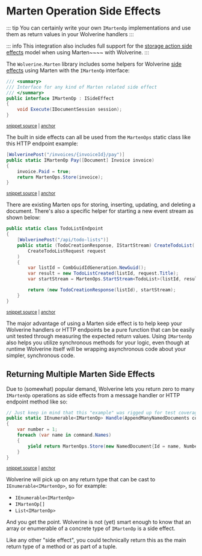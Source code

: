 # Marten Operation Side Effects

::: tip
You can certainly write your own `IMartenOp` implementations and use them as return values in your Wolverine
handlers
:::

::: info
This integration also includes full support for the [storage action side effects](/guide/handlers/side-effects.html#storage-side-effects)
model when using Marten~~~~ with Wolverine.
:::

The `Wolverine.Marten` library includes some helpers for Wolverine [side effects](/guide/handlers/side-effects) using
Marten with the `IMartenOp` interface:

<!-- snippet: sample_IMartenOp -->
<a id='snippet-sample_imartenop'></a>
```cs
/// <summary>
/// Interface for any kind of Marten related side effect
/// </summary>
public interface IMartenOp : ISideEffect
{
    void Execute(IDocumentSession session);
}
```
<sup><a href='https://github.com/JasperFx/wolverine/blob/main/src/Persistence/Wolverine.Marten/IMartenOp.cs#L18-L28' title='Snippet source file'>snippet source</a> | <a href='#snippet-sample_imartenop' title='Start of snippet'>anchor</a></sup>
<!-- endSnippet -->

The built in side effects can all be used from the `MartenOps` static class like this HTTP endpoint example:

<!-- snippet: sample_using_marten_op_from_http_endpoint -->
<a id='snippet-sample_using_marten_op_from_http_endpoint'></a>
```cs
[WolverinePost("/invoices/{invoiceId}/pay")]
public static IMartenOp Pay([Document] Invoice invoice)
{
    invoice.Paid = true;
    return MartenOps.Store(invoice);
}
```
<sup><a href='https://github.com/JasperFx/wolverine/blob/main/src/Http/WolverineWebApi/Marten/Documents.cs#L43-L52' title='Snippet source file'>snippet source</a> | <a href='#snippet-sample_using_marten_op_from_http_endpoint' title='Start of snippet'>anchor</a></sup>
<!-- endSnippet -->

There are existing Marten ops for storing, inserting, updating, and deleting a document. There's also a specific
helper for starting a new event stream as shown below:

<!-- snippet: sample_using_start_stream_side_effect -->
<a id='snippet-sample_using_start_stream_side_effect'></a>
```cs
public static class TodoListEndpoint
{
    [WolverinePost("/api/todo-lists")]
    public static (TodoCreationResponse, IStartStream) CreateTodoList(
        CreateTodoListRequest request
    )
    {
        var listId = CombGuidIdGeneration.NewGuid();
        var result = new TodoListCreated(listId, request.Title);
        var startStream = MartenOps.StartStream<TodoList>(listId, result);

        return (new TodoCreationResponse(listId), startStream);
    }
}
```
<sup><a href='https://github.com/JasperFx/wolverine/blob/main/src/Samples/TodoWebService/TodoWebService/TodoListEndpoint.cs#L15-L32' title='Snippet source file'>snippet source</a> | <a href='#snippet-sample_using_start_stream_side_effect' title='Start of snippet'>anchor</a></sup>
<!-- endSnippet -->

The major advantage of using a Marten side effect is to help keep your Wolverine handlers or HTTP endpoints 
be a pure function that can be easily unit tested through measuring the expected return values. Using `IMartenOp` also
helps you utilize synchronous methods for your logic, even though at runtime Wolverine itself will be wrapping asynchronous
code about your simpler, synchronous code.

## Returning Multiple Marten Side Effects <Badge type="tip" text="3.6" />

Due to (somewhat) popular demand, Wolverine lets you return zero to many `IMartenOp` operations as side effects
from a message handler or HTTP endpoint method like so:

<!-- snippet: sample_using_ienumerable_of_martenop_as_side_effect -->
<a id='snippet-sample_using_ienumerable_of_martenop_as_side_effect'></a>
```cs
// Just keep in mind that this "example" was rigged up for test coverage
public static IEnumerable<IMartenOp> Handle(AppendManyNamedDocuments command)
{
    var number = 1;
    foreach (var name in command.Names)
    {
        yield return MartenOps.Store(new NamedDocument{Id = name, Number = number++});
    }
}
```
<sup><a href='https://github.com/JasperFx/wolverine/blob/main/src/Persistence/MartenTests/handler_actions_with_implied_marten_operations.cs#L330-L342' title='Snippet source file'>snippet source</a> | <a href='#snippet-sample_using_ienumerable_of_martenop_as_side_effect' title='Start of snippet'>anchor</a></sup>
<!-- endSnippet -->

Wolverine will pick up on any return type that can be cast to `IEnumerable<IMartenOp>`, so for example:

* `IEnumerable<IMartenOp>`
* `IMartenOp[]`
* `List<IMartenOp>`

And you get the point. Wolverine is not (yet) smart enough to know that an array or enumerable of a concrete
type of `IMartenOp` is a side effect.

Like any other "side effect", you could technically return this as the main return type of a method or as part of a
tuple.



